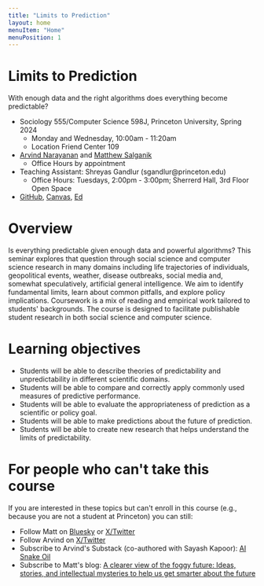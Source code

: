```yaml
---
title: "Limits to Prediction"
layout: home
menuItem: "Home"
menuPosition: 1
---
```


<div class="jumbotron">
  <h1 class="display-4">Limits to Prediction</h1>
  <p class="lead">With enough data and the right algorithms does everything become predictable?</p>
  <ul>
    <li>Sociology 555/Computer Science 598J, Princeton University, Spring 2024
        <ul>
            <li>Monday and Wednesday, 10:00am - 11:20am</li>
            <li>Location Friend Center 109</li>
        </ul>
    </li>
    <li><a href="https://www.cs.princeton.edu/~arvindn/">Arvind Narayanan</a> and <a href="https://www.princeton.edu/~mjs3/">Matthew Salganik</a>
        <ul>
            <li>Office Hours by appointment</li>
        </ul>
    </li>
    <li>Teaching Assistant: Shreyas Gandlur (sgandlur@princeton.edu)
        <ul>
            <li>Office Hours: Tuesdays, 2:00pm - 3:00pm; Sherrerd Hall, 3rd Floor Open Space</li>
        </ul>
    </li>
    <li><a href="https://github.com/msalganik/soc555-cos598J_s2024">GitHub</a>, <a href="https://princeton.instructure.com/courses/14448">Canvas</a>, <a href="https://edstem.org/us/courses/55406/discussion/">Ed</a></li>
  </ul>
</div>

# Overview

Is everything predictable given enough data and powerful algorithms? This seminar explores that question through social science and computer science research in many domains including life trajectories of individuals, geopolitical events, weather, disease outbreaks, social media and, somewhat speculatively, artificial general intelligence. We aim to identify fundamental limits, learn about common pitfalls, and explore policy implications. Coursework is a mix of reading and empirical work tailored to students' backgrounds. The course is designed to facilitate publishable student research in both social science and computer science.

# Learning objectives

- Students will be able to describe theories of predictability and unpredictability in different scientific domains.
- Students will be able to compare and correctly apply commonly used measures of predictive performance.
- Students will be able to evaluate the appropriateness of prediction as a scientific or policy goal.
- Students will be able to make predictions about the future of prediction.
- Students will be able to create new research that helps understand the limits of predictability.

# For people who can't take this course

If you are interested in these topics but can't enroll in this course (e.g., because you are not a student at Princeton) you can still:

- Follow Matt on <a href="https://bsky.app/profile/msalganik.bsky.social">Bluesky</a> or <a href="https://twitter.com/msalganik">X/Twitter</a>
- Follow Arvind on <a href="https://twitter.com/random_walker">X/Twitter</a>
- Subscribe to Arvind's Substack (co-authored with Sayash Kapoor): <a href="https://www.aisnakeoil.com/">AI Snake Oil</a>
- Subscribe to Matt's blog: <a href="https://forms.gle/ayVARZ1pgmSLxRcdA">A clearer view of the foggy future: Ideas, stories, and intellectual mysteries to help us get smarter about the future</a>